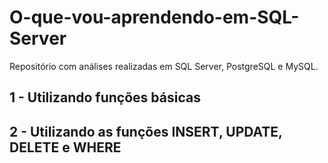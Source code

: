 # O-que-vou-aprendendo-em-SQL-Server
Repositório com análises realizadas em SQL Server, PostgreSQL e MySQL.

## 1 - Utilizando funções básicas

## 2 - Utilizando as funções INSERT, UPDATE, DELETE e WHERE
 
 
